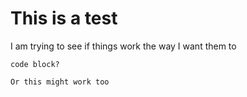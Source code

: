# This is a test

I am trying to see if things work the way I want them to

```
code block?
```

`Or this might work too`